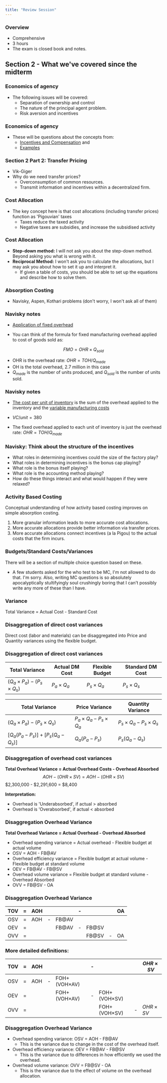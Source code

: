 ```yaml
---
title: "Review Session"
---
```


### Overview

- Comprehensive
- 3 hours
- The exam is closed book and notes.
<!-- ### PUT THE NOTE HERE -->

## Section 2 - What we've covered since the midterm

### Economics of agency

- The following issues will be covered:
  - Separation of ownership and control
  - The nature of the principal agent problem.
  - Risk aversion and incentives

### Economics of agency

- These will be questions about the concepts from:
  - [Incentives and Compensation](https://arthurhowardmorris.github.io/assets/slides/acct3210/S10/session10incentives.slides.html) and
  - [Examples](https://arthurhowardmorris.github.io/assets/slides/acct3210/S11/MoreIncentives.slides.html)
<!--TODO: make pdf versions of these-->

  <!-- Note that the details of the Rothwell problem will not be tested. -->

### Section 2 Part 2: Transfer Pricing

- Vik-Giger
- Why do we need transfer prices?
  - Overconsumption of common resources.
  - Transmit information and incentives within a decentralized firm.

### Cost Allocation

- The key concept here is that cost allocations (including transfer prices) function as 'Pigouvian' taxes
  - Taxes reduce the taxed activity
  - Negative taxes are subsidies, and increase the subsidised activity

### Cost Allocation

- __Step-down method:__ I will not ask you about the step-down method. Beyond
asking you what is wrong with it.
- __Reciprocal Method:__ I won't ask you to calculate the allocations, but I may
ask you about how to set it up and interpret it.
  - If given a table of costs, you should be able to set up the equations and
  describe how to solve them.

### Absorption Costing

- Navisky, Aspen, Kothari problems (don't worry, I won't ask all of them)

### Navisky notes

- [Application of fixed overhead](https://arthurhowardmorris.github.io/assets/slides/acct3210/S20/problems.pdf)  <!-- html#/q1-solution-1) -->

- You can think of the formula for fixed manufacturing overhead applied to cost of goods sold as:

$$FMO=OHR \times Q_{sold}$$

- OHR is the overhead rate: $OHR=TOH/Q_{made}$
- OH is the total overhead, 2.7 million in this case
- $Q_{made}$ is the number of units produced, and $Q_{sold}$ is the number of units sold.

### Navisky notes

- [The cost per unit of inventory](https://arthurhowardmorris.github.io/assets/slides/acct3210/S20/problems.pdf) <!-- html#/q2-solution-4) --> is the sum of the overhead applied to the inventory and the [variable manufacturing costs](https://arthurhowardmorris.github.io/assets/slides/acct3210/S20/problems.pdf) <!-- .html#/navisky-data) -->

- $VC/unit=380$
- The fixed overhead applied to each unit of inventory is just the overhead rate: $OHR=TOH/Q_{made}$

### Navisky: Think about the structure of the incentives

- What roles in determining incentives could the size of the factory play?
- What roles in determining incentives is the bonus cap playing?
- What role is the bonus itself playing?
- What role is the accounting method playing?
- How do these things interact and what would happen if they were relaxed?

### Activity Based Costing

Conceptual understanding of how activity based costing improves on simple absorption costing.

1. More granular information leads to more accurate cost allocations.
2. More accurate allocations provide better information via transfer prices.
3. More accurate allocations connect incentives (a la Pigou) to the actual costs that the firm incurs.

### Budgets/Standard Costs/Variances

There will be a section of multiple choice question based on these.

- A few students asked for the who test to be MC, I'm not allowed to do that.
I'm sorry. Also, writing MC questions is so absolutely apocalyptically
stultifyingly soul crushingly boring that I can't possibly write any more of
these than I have.

### Variance

Total Variance = Actual Cost - Standard Cost

### Disaggregation of direct cost variances

Direct cost (labor and materials) can be disaggregated into Price and Quantity variances using the flexible budget.

### Disaggregation of direct cost variances

| Total Variance                      | Actual DM Cost   | Flexible Budget  | Standard DM Cost |
|-------------------------------------|------------------|------------------|------------------|
| $(Q_a\times P_a) - (P_s\times Q_s)$ | $P_a \times Q_a$ | $P_s \times Q_a$ | $P_s \times Q_s$ |

| Total Variance                      | Price Variance                    | Quantity Variance                |
|-------------------------------------|-----------------------------------|----------------------------------|
| $(Q_a\times P_a) - (P_s\times Q_s)$ | $P_a \times Q_a - P_s \times Q_a$ | $P_s \times Q_a- P_s \times Q_s$ |
| $[Q_a(P_a-P_s)] +  [P_s(Q_a-Q_s)]$  | $Q_a(P_a-P_s)$                    | $P_s(Q_a-Q_s)$                   |

### Disaggregation of overhead cost variances

__Total Overhead Variance = Actual Overhead Costs - Overhead Absorbed__
$$AOH - (OHR \times SV) = AOH - (OHR \times SV)
$$\$2,300,000 - \$2,291,600 = \$8,400

__Interpretation:__

- Overhead is 'Underabsorbed', if actual > absorbed
- Overhead is 'Overabsorbed', if actual < absorbed

### Disaggregation  Overhead Variance

__Total Overhead Variance = Actual Overhead - Overhead Absorbed__

- Overhead spending variance = Actual overhead - Flexible budget at actual volume
- OSV = AOH - FB@AV
- Overhead efficiency variance = Flexible budget at actual volume - Flexible budget at standard volume
- OEV = FB@AV - FB@SV
- Overhead volume variance =  Flexible budget at standard volume - Overhead Absorbed
- OVV = FB@SV - OA

### Disaggregation  Overhead Variance

| TOV | = | AOH |     |       | -   |       |     | OA |
|-----|---|-----|-----|-------|-----|-------|-----|----|
| OSV | = | AOH | -   | FB@AV |     |       |     |    |
| OEV | = |     |     | FB@AV | -   | FB@SV |     |    |
| OVV | = |     |     |       |     | FB@SV | -   | OA |

### More detailed definitions:

| TOV | = | AOH |     |                     | -   |                     |     | $OHR \times SV$ |
|-----|---|-----|-----|---------------------|-----|---------------------|-----|-----------------|
| OSV | = | AOH | -   | FOH+(VOH$\times$AV) |     |                     |     |                 |
| OEV | = |     |     | FOH+(VOH$\times$AV) | -   | FOH+(VOH$\times$SV) |     |                 |
| OVV | = |     |     |                     |     | FOH+(VOH$\times$SV) | -   | $OHR \times SV$ |

### Disaggregation  Overhead Variance

- Overhead spending variance: OSV = AOH - FB@AV
  - This is the variance due to change in the cost of the overhead itself.
- Overhead efficiency variance: OEV = FB@AV - FB@SV
  - This is the variance due to differences in how efficiently we used the overhead.
- Overhead volume variance: OVV = FB@SV - OA
  - This is the variance due to the effect of volume on the overhead allocation.
